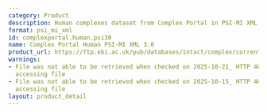 ```yaml
---
category: Product
description: Human complexes dataset from Complex Portal in PSI-MI XML 3.0 format
format: psi_mi_xml
id: complexportal.human.psi30
name: Complex Portal Human PSI-MI XML 3.0
product_url: https://ftp.ebi.ac.uk/pub/databases/intact/complex/current/psi30/homo_sapiens.xml
warnings:
- File was not able to be retrieved when checked on 2025-10-21_ HTTP 404 error when
  accessing file
- File was not able to be retrieved when checked on 2025-10-15_ HTTP 404 error when
  accessing file
layout: product_detail
---
```

